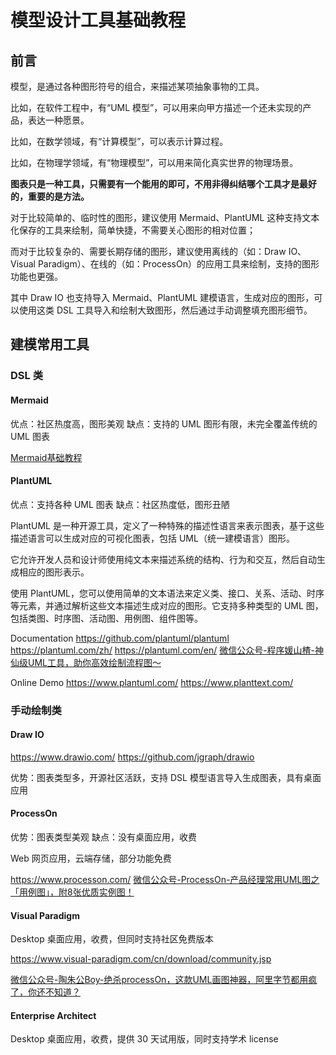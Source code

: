 # 模型设计工具基础教程

## 前言

模型，是通过各种图形符号的组合，来描述某项抽象事物的工具。

比如，在软件工程中，有“UML 模型”，可以用来向甲方描述一个还未实现的产品，表达一种愿景。

比如，在数学领域，有“计算模型”，可以表示计算过程。

比如，在物理学领域，有“物理模型”，可以用来简化真实世界的物理场景。

**图表只是一种工具，只需要有一个能用的即可，不用非得纠结哪个工具才是最好的，重要的是方法。**

对于比较简单的、临时性的图形，建议使用 Mermaid、PlantUML 这种支持文本化保存的工具来绘制，简单快捷，不需要关心图形的相对位置；

而对于比较复杂的、需要长期存储的图形，建议使用离线的（如：Draw IO、Visual Paradigm）、在线的（如：ProcessOn）的应用工具来绘制，支持的图形功能也更强。

其中 Draw IO 也支持导入 Mermaid、PlantUML 建模语言，生成对应的图形，可以使用这类 DSL 工具导入和绘制大致图形，然后通过手动调整填充图形细节。

## 建模常用工具

### DSL 类
#### Mermaid

优点：社区热度高，图形美观
缺点：支持的 UML 图形有限，未完全覆盖传统的 UML 图表

[Mermaid基础教程](work/methodology/Software-Engineering/Tools/Mermaid基础教程.md)
#### PlantUML

优点：支持各种 UML 图表
缺点：社区热度低，图形丑陋

PlantUML 是一种开源工具，定义了一种特殊的描述性语言来表示图表，基于这些描述语言可以生成对应的可视化图表，包括 UML（统一建模语言）图形。

它允许开发人员和设计师使用纯文本来描述系统的结构、行为和交互，然后自动生成相应的图形表示。

使用 PlantUML，您可以使用简单的文本语法来定义类、接口、关系、活动、时序等元素，并通过解析这些文本描述生成对应的图形。它支持多种类型的 UML 图，包括类图、时序图、活动图、用例图、组件图等。

Documentation
https://github.com/plantuml/plantuml
https://plantuml.com/zh/
https://plantuml.com/en/
[微信公众号-程序媛山楂-神仙级UML工具，助你高效绘制流程图～](https://mp.weixin.qq.com/s/qyE4dpiwqfBpMbwR6TH68Q)

Online Demo
https://www.plantuml.com/
https://www.planttext.com/

### 手动绘制类

#### Draw IO

https://www.drawio.com/
https://github.com/jgraph/drawio

优势：图表类型多，开源社区活跃，支持 DSL 模型语言导入生成图表，具有桌面应用

#### ProcessOn

优势：图表类型美观
缺点：没有桌面应用，收费

Web 网页应用，云端存储，部分功能免费

https://www.processon.com/
[微信公众号-ProcessOn-产品经理常用UML图之「用例图」，附8张优质实例图！](https://mp.weixin.qq.com/s/_ZmXacP3MYRLK_GwBnLWYw)

#### Visual Paradigm

Desktop 桌面应用，收费，但同时支持社区免费版本

https://www.visual-paradigm.com/cn/download/community.jsp

[微信公众号-陶朱公Boy-绝杀processOn，这款UML画图神器，阿里字节都用疯了，你还不知道？](https://mp.weixin.qq.com/s/WWqbBMS7-3TNGcOXLJ26KQ)

#### Enterprise Architect

Desktop 桌面应用，收费，提供 30 天试用版，同时支持学术 license